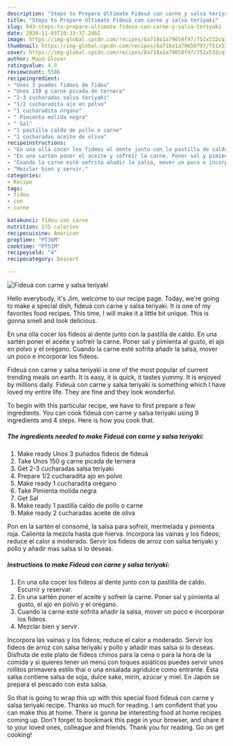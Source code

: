 ```yaml
---
description: "Steps to Prepare Ultimate Fideuá con carne y salsa teriyaki"
title: "Steps to Prepare Ultimate Fideuá con carne y salsa teriyaki"
slug: 943-steps-to-prepare-ultimate-fideua-con-carne-y-salsa-teriyaki
date: 2020-11-03T10:33:37.246Z
image: https://img-global.cpcdn.com/recipes/6a718a1a79658f97/751x532cq70/fideua-con-carne-y-salsa-teriyaki-foto-principal.jpg
thumbnail: https://img-global.cpcdn.com/recipes/6a718a1a79658f97/751x532cq70/fideua-con-carne-y-salsa-teriyaki-foto-principal.jpg
cover: https://img-global.cpcdn.com/recipes/6a718a1a79658f97/751x532cq70/fideua-con-carne-y-salsa-teriyaki-foto-principal.jpg
author: Maud Glover
ratingvalue: 4.9
reviewcount: 5586
recipeingredient:
- "Unos 3 puados fideos de fideu"
- "Unos 150 g carne picada de ternera"
- "2-3 cucharadas salsa teriyaki"
- "1/2 cucharadita ajo en polvo"
- "1 cucharadita organo"
- " Pimienta molida negra"
- " Sal"
- "1 pastilla caldo de pollo o carne"
- "2 cucharadas aceite de oliva"
recipeinstructions:
- "En una olla cocer los fideos al dente junto con la pastilla de caldo. Escurrir y reservar."
- "En una sartén poner el aceite y sofreír la carne. Poner sal y pimienta al gusto, el ajo en polvo y el orégano."
- "Cuando la carne esté sofrita añadir la salsa, mover un poco e incorporar los fideos."
- "Mezclar bien y servir."
categories:
- Recipe
tags:
- fideu
- con
- carne

katakunci: fideu con carne 
nutrition: 175 calories
recipecuisine: American
preptime: "PT36M"
cooktime: "PT51M"
recipeyield: "4"
recipecategory: Dessert

---
```



![Fideuá con carne y salsa teriyaki](https://img-global.cpcdn.com/recipes/6a718a1a79658f97/751x532cq70/fideua-con-carne-y-salsa-teriyaki-foto-principal.jpg)

Hello everybody, it's Jim, welcome to our recipe page. Today, we're going to make a special dish, fideuá con carne y salsa teriyaki. It is one of my favorites food recipes. This time, I will make it a little bit unique. This is gonna smell and look delicious.

En una olla cocer los fideos al dente junto con la pastilla de caldo. En una sartén poner el aceite y sofreír la carne. Poner sal y pimienta al gusto, el ajo en polvo y el orégano. Cuando la carne esté sofrita añadir la salsa, mover un poco e incorporar los fideos.

Fideuá con carne y salsa teriyaki is one of the most popular of current trending meals on earth. It is easy, it is quick, it tastes yummy. It is enjoyed by millions daily. Fideuá con carne y salsa teriyaki is something which I have loved my entire life. They are fine and they look wonderful.


To begin with this particular recipe, we have to first prepare a few ingredients. You can cook fideuá con carne y salsa teriyaki using 9 ingredients and 4 steps. Here is how you cook that.

<!--inarticleads1-->

##### The ingredients needed to make Fideuá con carne y salsa teriyaki:

1. Make ready Unos 3 puñados fideos de fideuá
1. Take Unos 150 g carne picada de ternera
1. Get 2-3 cucharadas salsa teriyaki
1. Prepare 1/2 cucharadita ajo en polvo
1. Make ready 1 cucharadita orégano
1. Take  Pimienta molida negra
1. Get  Sal
1. Make ready 1 pastilla caldo de pollo o carne
1. Make ready 2 cucharadas aceite de oliva


Pon en la sartén el consomé, la salsa para sofreír, mermelada y pimienta roja. Calienta la mezcla hasta que hierva. Incorpora las vainas y los fideos; reduce el calor a moderado. Servir los fideos de arroz con salsa teriyaki y pollo y añadir mas salsa si lo deseas. 

<!--inarticleads2-->

##### Instructions to make Fideuá con carne y salsa teriyaki:

1. En una olla cocer los fideos al dente junto con la pastilla de caldo. Escurrir y reservar.
1. En una sartén poner el aceite y sofreír la carne. Poner sal y pimienta al gusto, el ajo en polvo y el orégano.
1. Cuando la carne esté sofrita añadir la salsa, mover un poco e incorporar los fideos.
1. Mezclar bien y servir.


Incorpora las vainas y los fideos; reduce el calor a moderado. Servir los fideos de arroz con salsa teriyaki y pollo y añadir mas salsa si lo deseas. Disfruta de este plato de fideos chinos para la cena o para la hora de la comida y si quieres tener un menú con toques asiáticos puedes servir unos rollitos primavera estilo thai o una ensalada agridulce como entrante. Esta salsa contiene salsa de soja, dulce sake, mirin, azúcar y miel. En Japón se prepara el pescado con esta salsa. 

So that is going to wrap this up with this special food fideuá con carne y salsa teriyaki recipe. Thanks so much for reading. I am confident that you can make this at home. There is gonna be interesting food at home recipes coming up. Don't forget to bookmark this page in your browser, and share it to your loved ones, colleague and friends. Thank you for reading. Go on get cooking!
